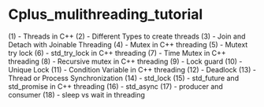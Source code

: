 # Cplus_mulithreading_tutorial

 (1)  - Threads in C++
 (2)  - Different Types to create threads
 (3)  - Join and Detach with Joinable Threading 
 (4)  - Mutex in C++ threading 
 (5)  - Mutext try lock 
 (6)  - std_try_lock in C++ threading 
 (7)  - Time Mutex in C++ threading 
 (8)  - Recursive mutex in C++ threading 
 (9)  - Lock guard
 (10) - Unique Lock 
 (11) - Condition Variable in C++ threading 
 (12) - Deadlock 
 (13) - Thread or Process Synchronization 
 (14) - std_lock
 (15) - std_future and std_promise in C++ threading
 (16) - std_async
 (17) - producer and consumer
 (18) - sleep vs wait in threading 
 
 
